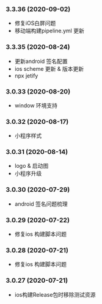 ### 3.3.36 (2020-09-02)
  * 修复iOS白屏问题
  * 移动端构建pipeline.yml 更新

### 3.3.35 (2020-08-24)
  * 更新android 签名配置
  * ios scheme 更新 & 版本更新
  * npx jetify

### 3.0.33 (2020-08-20)
  * window 环境支持
  
### 3.0.32 (2020-08-17)
  * 小程序样式

### 3.0.31 (2020-08-14)
  * logo & 启动图
  * 小程序升级

### 3.0.30 (2020-07-29)
  * android 签名问题梳理

### 3.0.29 (2020-07-22)
* 修复ios 构建脚本问题
 
### 3.0.28 (2020-07-21)
* 修复ios 构建脚本问题

### 3.0.27 (2020-07-21)
* ios构建Release包时移除测试资源
